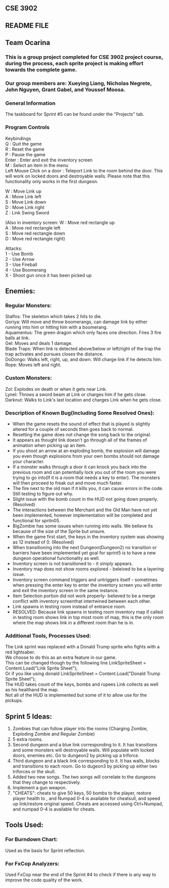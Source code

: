 ## CSE 3902
## README FILE
## Team Ocarina
### This is a group project completed for CSE 3902 project course, during the process, each sprite project is making effort towards the complete game. 
### Our group members are: Xueying Liang, Nicholas Negrete, John Nguyen, Grant Gabel, and Youssef Moosa.

### General Information
The taskboard for Sprint #5 can be found under the "Projects" tab. 

### Program Controls
Keybindings<br/>
Q : Quit the game <br/>
R : Reset the game<br/>
P : Pause the game<br/>
Enter : Enter and exit the inventory screen <br/>
M : Select an item in the menu<br/>
Left Mouse Click on a door : Teleport Link to the room behind the door. This will work on locked doors and destroyable walls. Please note that this functionality only works in the first dungeon. <br/>

W : Move Link up<br/>
A : Move Link left<br/>
S : Move Link down<br/>
D : Move Link right<br/>
Z : Link Swing Sword<br/> 

(Also in inventory screen:
W : Move red rectangle up<br/>
A : Move red rectangle left<br/>
S : Move red rectangle down<br/>
D : Move red rectangle right)<br/>

Attacks:<br/>
1 - Use Bomb<br/>
2 - Use Arrow<br/>
3 - Use Fireball<br/>
4 - Use Boomerang<br/>
X - Shoot gun once it has been picked up<br/>

## Enemies:
### Regular Monsters:
Stalfos: The skeleton which takes 2 hits to die.<br/>
Goriya: Will move and throw boomerangs, can damage link by either running into him or hitting him  with a boomerang.<br/>
Aquamentus: The green dragon which only faces one direction. Fires 3 fire balls at link. <br/>
Gel: Moves and deals 1 damage.<br/>
Blade Traps: When link is detected above/below or left/right of the trap the trap activates and pursues closes the distance. <br/>
DoDongo: Walks left, right, up, and down. Will charge link if he detects him.
Rope: Moves left and right.

### Custom Monsters:
Zol: Explodes on death or when it gets near Link.<br/>
Lynel: Throws a sword beam at Link or charges him if he gets close.<br/>
Darknut: Walks to Link's last location and charges Link when he gets close.<br/>

### Description of Known Bug(Including Some Resolved Ones):
<ul>
 <li>When the game resets the sound of effect that is played is slightly altered for a couple of seconds then goes back to normal.</li> 
 <li>Resetting the game does not change the song back to the original.</li>
 <li>It appears as thought link doesn't go through all of the frames of animation when picking up an item.</li>
 <li>If you shoot an arrow at an exploding bomb, the explosion will damage you even though explosions from your own bombs should not damage your character.
 <li>If a monster walks through a door it can knock you back into the previous room and can potentially lock you out of the room 
  you were trying to go into(If it is a room that needs a key to enter). The monsters will then proceed to freak out and move much faster.
 <li> The fire next to the old man if it kills you, it can cause errors in the code. Still testing to figure out why.
 <li> Slight issue with the bomb count in the HUD not going down properly. (Resolved)
 <li> The interactions between the Merchant and the Old Man have not yet been implemented, however implementation will be completed and functional for spritn05.
   <li> BigZombie has some issues when running into walls. We believe its because of the size of the Sprite but unsure. 

 <li> When the game first start, the keys in the inventory system was showing as 12 instead of 0. (Resolved) 
 <li> When transitioning into the next Dungeon(Dungeon2) no transition or barriers have been implemented yet goal for sprint5 is to have a new dungeon operational functionality as well.</li> 
 <li>Inventory screen is not transitioned to - it simply appears. </li>
 <li>Inventory map does not show rooms explored - beleived to be a layering issue.</li>
 <li>Inventory screen command triggers and untriggers itself - sometimes when pressing the enter key to enter the inventory screen you will enter and exit the inventory screen in the same instance.</li>
 <li>Item Selection portion did not work properly- believed to be a merge conflict with inventory screenthat intertwined  between each other.</li>
 <li>Link spawns in testing room instead of entrance room. </li>
 <li>RESOLVED: Because link spawns in testing room inventory map if called in testing room shows link in top most room of map, this is the only
 room where the map shows link in a different room than he is in.</li>
</ul>

### Additional Tools, Processes Used:
The Link sprint was replaced with a Donald Trump sprite who fights with a red lightsaber.<br/>
We choose to do this as an extra feature in our game. <br/>
This can be changed though by the following line LinkSpriteSheet = Content.Load<Texture2D>("Link Sprite Sheet");<br/>
Or if you like using donald LinkSpriteSheet = Content.Load<Texture2D>("Donald Trump Sprite Sheet");<br/>
The HUD takes count of the keys, bombs and rupees Link collects as well as his healthand the map. <br/>
Not all of the HUD is implemented but some of it to allow use for the pickups.<br/>
 
## Sprint 5 Ideas:
  1. Zombies that can follow player into the rooms (Charging Zombie, Exploding Zombie and Regular Zombie)
  2. 5 extra rooms.
  3. Second dungeon and a blue link corresponding to it. It has transitions and some monsters will destroyable walls. Will populate with locked doors, enemies etc.  Go to dungeon2 by picking up a triforce.
  4. Third dungeon and a black link corresponding to it.  It has walls, blocks and transitions to each room. Go to dugeon3 by picking up either two triforces or the skull.
  5. Added two new songs. The two songs will correlate to the dungeons that they change to respectively. 
  6. Implement a gun weapon.
  7. "CHEATS": cheats to give 50 keys, 50 bombs to the player, restore player health to , and Numpad 0-4 is available for cheatsull, and speed up link/restore original speed. Cheats are accessed using Ctrl+Numpad, and numpad 0-4 is available for cheats.

## Tools Used:
### For Burndown Chart:
Used as the basis for Sprint reflection.<br/>

### For FxCop Analyzers: 
Used FxCop near the end of the Sprint #4 to check if there is any way to improve the code quality of the work.<br/>

